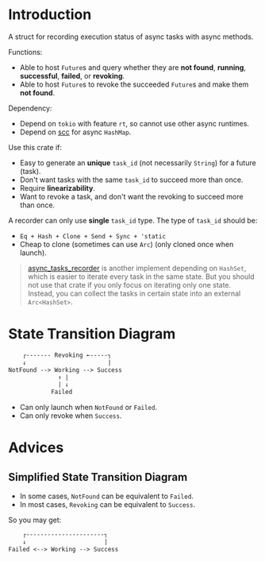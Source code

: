 # Introduction

A struct for recording execution status of async tasks with async methods.

Functions:
- Able to host `Future`s and query whether they are
  **not found**, **running**, **successful**, **failed**, or **revoking**.
- Able to host `Future`s to revoke the succeeded `Future`s and make them **not found**.

Dependency:
- Depend on `tokio` with feature `rt`, so cannot use other async runtimes.
- Depend on [scc](https://crates.io/crates/scc) for async `HashMap`.

Use this crate if:
- Easy to generate an **unique** `task_id` (not necessarily `String`) for a future (task).
- Don't want tasks with the same `task_id` to succeed more than once.
- Require **linearizability**.
- Want to revoke a task, and don't want the revoking to succeed more than once.

A recorder can only use **single** `task_id` type. The type of `task_id` should be:
- `Eq + Hash + Clone + Send + Sync + 'static`
- Cheap to clone (sometimes can use `Arc`) (only cloned once when launch).

> [async_tasks_recorder](https://crates.io/crates/async_tasks_recorder)
is another implement depending on `HashSet`,
which is easier to iterate every task in the same state.
But you should not use that crate if you only focus on iterating only one state.
Instead, you can collect the tasks in certain state into an external `Arc<HashSet>`.

# State Transition Diagram

```txt
    ┌------- Revoking ←-----┐
    ↓                       |
NotFound --> Working --> Success
              ↑ |
              | ↓
            Failed
```

- Can only launch when `NotFound` or `Failed`.
- Can only revoke when `Success`.

# Advices

## Simplified State Transition Diagram

- In some cases, `NotFound` can be equivalent to `Failed`.
- In most cases, `Revoking` can be equivalent to `Success`.

So you may get:
```txt
    ┌----------------------┐
    ↓                      |
Failed <--> Working --> Success
```
